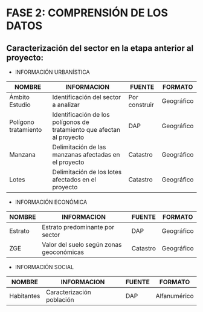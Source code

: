 
# FASE 2: COMPRENSIÓN DE LOS DATOS
## Caracterización del sector en la etapa anterior al proyecto:

* INFORMACIÓN URBANÍSTICA

|NOMBRE |INFORMACION|FUENTE|FORMATO|
|-----|-----|-----|-----|
|Ámbito Estudio|Identificación del sector a analizar|Por construir|Geográfico|
|Polígono tratamiento|Identificación de los polígonos de tratamiento que afectan al proyecto|DAP|Geográfico|
|Manzana|Delimitación de las manzanas afectadas en el proyecto|Catastro|Geográfico|
|Lotes|Delimitación de los lotes afectados en el proyecto|Catastro|Geográfico|

* INFORMACIÓN ECONÓMICA

|NOMBRE |INFORMACION|FUENTE|FORMATO|
|-----|-----|-----|-----|
|Estrato|Estrato predominante por sector|DAP|Geográfico|
|ZGE|Valor del suelo según zonas geoconómicas|Catastro|Geográfico|

* INFORMACIÓN SOCIAL

|NOMBRE |INFORMACION|FUENTE|FORMATO|
|-----|-----|-----|-----|
|Habitantes|Caracterización población|DAP|Alfanumérico|
